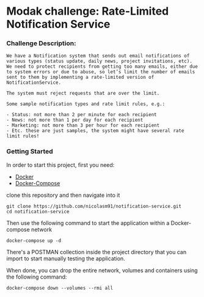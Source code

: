 # Modak challenge: Rate-Limited Notification Service

### Challenge Description:
```
We have a Notification system that sends out email notifications of various types (status update, daily news, project invitations, etc). We need to protect recipients from getting too many emails, either due to system errors or due to abuse, so let’s limit the number of emails sent to them by implementing a rate-limited version of NotificationService.

The system must reject requests that are over the limit.

Some sample notification types and rate limit rules, e.g.:

- Status: not more than 2 per minute for each recipient
- News: not more than 1 per day for each recipient
- Marketing: not more than 3 per hour for each recipient
- Etc. these are just samples, the system might have several rate limit rules!
```

### Getting Started

In order to start this project, first you need:

- [Docker](https://docs.docker.com/get-docker/)
- [Docker-Compose](https://docs.docker.com/compose/install/)

clone this repository and then navigate into it

```
git clone https://github.com/nicolasm91/notification-service.git
cd notification-service
```

Then use the following command to start the application within a Docker-compose network

```
docker-compose up -d
```

There's a POSTMAN collection inside the project directory that you can import to start manually testing the application.

When done, you can drop the entire network, volumes and containers using the following command:

```
docker-compose down --volumes --rmi all
```

